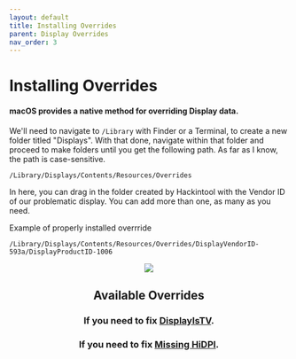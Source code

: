 ```yaml
---
layout: default
title: Installing Overrides
parent: Display Overrides
nav_order: 3
---
```


# Installing Overrides
#### macOS provides a native method for overriding Display data.

We'll need to navigate to ``/Library`` with Finder or a Terminal, to create a new folder titled "Displays". With that done, navigate within that folder and proceed to make folders until you get the following path. As far as I know, the path is case-sensitive.

```
/Library/Displays/Contents/Resources/Overrides
```

In here, you can drag in the folder created by Hackintool with the Vendor ID of our problematic display. You can add more than one, as many as you need.

Example of properly installed overrride

```
/Library/Displays/Contents/Resources/Overrides/DisplayVendorID-593a/DisplayProductID-1006
```

<p align="center">
  <img src="../../../assets/OverridesInstallation.png">
</p>

<h2 align="center">Available Overrides</h2>

<h3 align="center">If you need to fix <a href="../04-DisplayIsTV">DisplayIsTV</a>.</h3>

<h3 align="center">If you need to fix <a href="../05-HiDPI">Missing HiDPI</a>.</h3>
